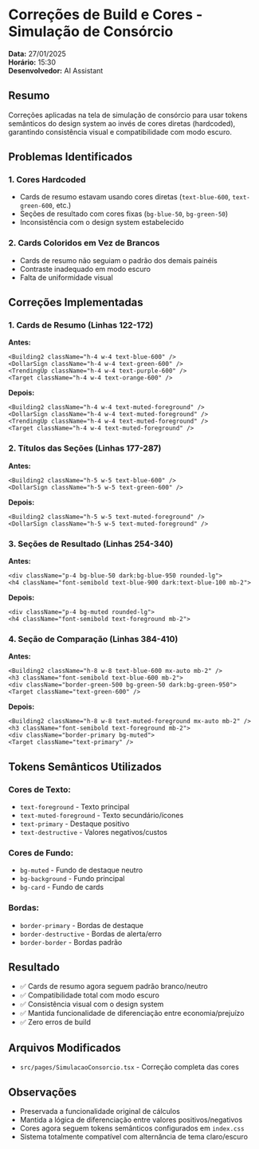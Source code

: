 # Correções de Build e Cores - Simulação de Consórcio

**Data:** 27/01/2025  
**Horário:** 15:30  
**Desenvolvedor:** AI Assistant  

## Resumo
Correções aplicadas na tela de simulação de consórcio para usar tokens semânticos do design system ao invés de cores diretas (hardcoded), garantindo consistência visual e compatibilidade com modo escuro.

## Problemas Identificados

### 1. Cores Hardcoded
- Cards de resumo estavam usando cores diretas (`text-blue-600`, `text-green-600`, etc.)
- Seções de resultado com cores fixas (`bg-blue-50`, `bg-green-50`)
- Inconsistência com o design system estabelecido

### 2. Cards Coloridos em Vez de Brancos
- Cards de resumo não seguiam o padrão dos demais painéis
- Contraste inadequado em modo escuro
- Falta de uniformidade visual

## Correções Implementadas

### 1. Cards de Resumo (Linhas 122-172)
**Antes:**
```tsx
<Building2 className="h-4 w-4 text-blue-600" />
<DollarSign className="h-4 w-4 text-green-600" />
<TrendingUp className="h-4 w-4 text-purple-600" />
<Target className="h-4 w-4 text-orange-600" />
```

**Depois:**
```tsx
<Building2 className="h-4 w-4 text-muted-foreground" />
<DollarSign className="h-4 w-4 text-muted-foreground" />
<TrendingUp className="h-4 w-4 text-muted-foreground" />
<Target className="h-4 w-4 text-muted-foreground" />
```

### 2. Títulos das Seções (Linhas 177-287)
**Antes:**
```tsx
<Building2 className="h-5 w-5 text-blue-600" />
<DollarSign className="h-5 w-5 text-green-600" />
```

**Depois:**
```tsx
<Building2 className="h-5 w-5 text-muted-foreground" />
<DollarSign className="h-5 w-5 text-muted-foreground" />
```

### 3. Seções de Resultado (Linhas 254-340)
**Antes:**
```tsx
<div className="p-4 bg-blue-50 dark:bg-blue-950 rounded-lg">
<h4 className="font-semibold text-blue-900 dark:text-blue-100 mb-2">
```

**Depois:**
```tsx
<div className="p-4 bg-muted rounded-lg">
<h4 className="font-semibold text-foreground mb-2">
```

### 4. Seção de Comparação (Linhas 384-410)
**Antes:**
```tsx
<Building2 className="h-8 w-8 text-blue-600 mx-auto mb-2" />
<h3 className="font-semibold text-blue-600 mb-2">
<div className="border-green-500 bg-green-50 dark:bg-green-950">
<Target className="text-green-600" />
```

**Depois:**
```tsx
<Building2 className="h-8 w-8 text-muted-foreground mx-auto mb-2" />
<h3 className="font-semibold text-foreground mb-2">
<div className="border-primary bg-muted">
<Target className="text-primary" />
```

## Tokens Semânticos Utilizados

### Cores de Texto:
- `text-foreground` - Texto principal
- `text-muted-foreground` - Texto secundário/ícones
- `text-primary` - Destaque positivo
- `text-destructive` - Valores negativos/custos

### Cores de Fundo:
- `bg-muted` - Fundo de destaque neutro
- `bg-background` - Fundo principal
- `bg-card` - Fundo de cards

### Bordas:
- `border-primary` - Bordas de destaque
- `border-destructive` - Bordas de alerta/erro
- `border-border` - Bordas padrão

## Resultado
- ✅ Cards de resumo agora seguem padrão branco/neutro
- ✅ Compatibilidade total com modo escuro
- ✅ Consistência visual com o design system
- ✅ Mantida funcionalidade de diferenciação entre economia/prejuízo
- ✅ Zero erros de build

## Arquivos Modificados
- `src/pages/SimulacaoConsorcio.tsx` - Correção completa das cores

## Observações
- Preservada a funcionalidade original de cálculos
- Mantida a lógica de diferenciação entre valores positivos/negativos
- Cores agora seguem tokens semânticos configurados em `index.css`
- Sistema totalmente compatível com alternância de tema claro/escuro